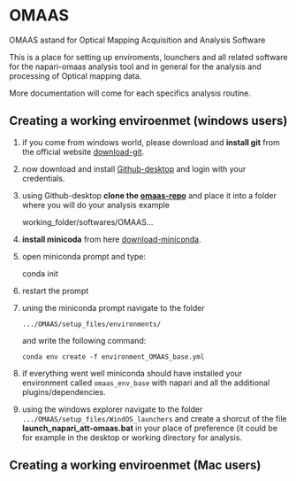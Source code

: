 # OMAAS
OMAAS astand for Optical Mapping Acquisition and Analysis Software


This is a place for setting up enviroments, lounchers and all related software for the napari-omaas analysis tool and in general for the analysis and processing of Optical mapping data.

More documentation will come for each specifics analysis routine.

## Creating a working enviroenmet (windows users)

1. if you come from windows world, please download and **install git** from the official website [download-git].


2. now download and install [Github-desktop] and login with your credentials.

3. using Github-desktop **clone the [omaas-repo]** and place it into a folder where you will do your analysis example <br>

    working_folder/softwares/OMAAS...


4. **install minicoda** from here [download-miniconda].

5. open miniconda prompt and type: <br>

    conda init

6. restart the prompt

7. uning the miniconda prompt navigate to the folder <br>

    ```.../OMAAS/setup_files/environments/```

    and write the following command: <br>

    ```conda env create -f environment_OMAAS_base.yml```

8. if everything went well miniconda should have installed your environment called ```omaas_env_base``` with napari and all the additional plugins/dependencies.

9. using the windows explorer navigate to the folder ```.../OMAAS/setup_files/WindOS_launchers``` and create a shorcut of the file **launch_napari_att-omaas.bat** in your place of preference (it could be for example in the desktop or working directory for analysis.



[download-git]: https://git-scm.com/download/win
[download-miniconda]: https://docs.conda.io/en/latest/miniconda.html
[Github-desktop]: https://desktop.github.com/
[omaas-repo]: https://github.com/rjlopez2/OMAAS


## Creating a working enviroenmet (Mac users)
